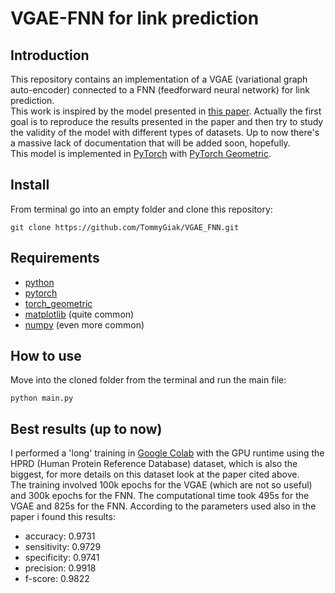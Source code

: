# VGAE-FNN for link prediction
## Introduction
This repository contains an implementation of a VGAE (variational graph auto-encoder) connected to a FNN (feedforward neural network) for link prediction.\
This work is inspired by the model presented in [this paper](https://bmcbioinformatics.biomedcentral.com/articles/10.1186/s12859-020-03646-8). Actually the first goal is to reproduce the results presented in the paper and then try to study the validity of the model with different types of datasets.
Up to now there's a massive lack of documentation that will be added soon, hopefully.\
This model is implemented in [PyTorch](https://pytorch.org) with [PyTorch Geometric](https://pytorch-geometric.readthedocs.io/en/latest/#).

## Install
From terminal go into an empty folder and clone this repository:
```shell
git clone https://github.com/TommyGiak/VGAE_FNN.git
```

## Requirements 
- [python](https://www.python.org)
- [pytorch](https://pytorch.org/get-started/locally/)
- [torch_geometric](https://pytorch-geometric.readthedocs.io/en/latest/install/installation.html#)
- [matplotlib](https://matplotlib.org/stable/) (quite common)
- [numpy](https://numpy.org/install/) (even more common)

## How to use
Move into the cloned folder from the terminal and run the main file:
```shell
python main.py
```

## Best results (up to now)
I performed a 'long' training in [Google Colab](https://colab.research.google.com) with the GPU runtime using the HPRD (Human Protein Reference Database) dataset, which is also the biggest, for more details on this dataset look at the paper cited above.\
The training involved 100k epochs for the VGAE (which are not so useful) and 300k epochs for the FNN. The computational time took 495s for the VGAE and 825s for the FNN. According to the parameters used also in the paper i found this results:
- accuracy: 0.9731
- sensitivity: 0.9729
- specificity: 0.9741
- precision: 0.9918
- f-score: 0.9822

